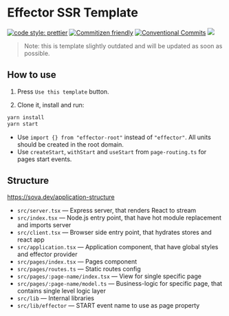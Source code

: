 # Effector SSR Template

[![code style: prettier](https://img.shields.io/badge/code_style-prettier-ff69b4.svg)](http://prettier.io) [![Commitizen friendly](https://img.shields.io/badge/commitizen-friendly-brightgreen.svg)](http://commitizen.github.io/cz-cli/) [![Conventional Commits](https://img.shields.io/badge/Conventional%20Commits-1.0.0-yellow.svg)](https://conventionalcommits.org) [![](https://img.shields.io/badge/feature/slices-1.0-blue)](https://featureslices.dev/v1.0)

> Note: this is template slightly outdated and will be updated as soon as possible.

## How to use

1. Press `Use this template` button.

2. Clone it, install and run:

```bash
yarn install
yarn start
```

- Use `import {} from "effector-root"` instead of `"effector"`. All units should be created in the root domain.
- Use `createStart`, `withStart` and `useStart` from `page-routing.ts` for pages start events.

## Structure

https://sova.dev/application-structure

- `src/server.tsx` — Express server, that renders React to stream
- `src/index.tsx` — Node.js entry point, that have hot module replacement and imports server
- `src/client.tsx` — Browser side entry point, that hydrates stores and react app
- `src/application.tsx` — Application component, that have global styles and effector provider
- `src/pages/index.tsx` — Pages component
- `src/pages/routes.ts` — Static routes config
- `src/pages/:page-name/index.tsx` — View for single specific page
- `src/pages/:page-name/model.ts` — Business-logic for specific page, that contains single level logic layer
- `src/lib` — Internal libraries
- `src/lib/effector` — START event name to use as page property
